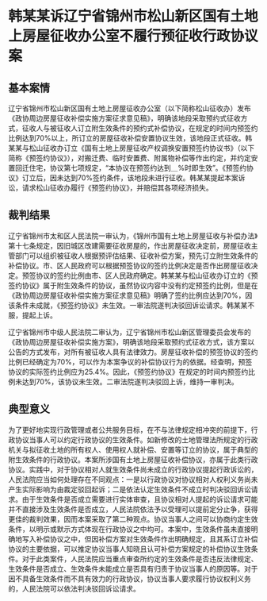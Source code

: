 # 韩某某诉辽宁省锦州市松山新区国有土地上房屋征收办公室不履行预征收行政协议案
<!-- INFO END -->

## 基本案情

辽宁省锦州市松山新区国有土地上房屋征收办公室（以下简称松山征收办）发布《政协周边房屋征收补偿实施方案征求意见稿》，明确该地段采取预约式征收方式，征收人与被征收人订立附生效条件的预约式补偿协议，在规定的时间内预签约比例达到70%以上，所订立的房屋征收补偿安置协议生效，该地段正式征收。韩某某与松山征收办订立《国有土地上房屋征收产权调换安置预签约协议书》（以下简称《预签约协议》），对搬迁费、临时安置费、附属物补偿等作出约定，并约定安置回迁住宅，协议第七项规定，“本协议在预签约达到＿%时即生效”。《预签约协议》订立后，因未达到70%签约条件，该地段未进行征收。韩某某提起本案诉讼，请求松山征收办履行《预签约协议》，并赔偿其各项经济损失。

## 裁判结果

辽宁省锦州市太和区人民法院一审认为，《锦州市国有土地上房屋征收与补偿办法》第十七条规定，因旧城区改建需要征收房屋的，作出房屋征收决定前，房屋征收主管部门可以组织被征收人根据预评估结果、征收补偿方案，预先订立附生效条件的补偿协议。市、区人民政府可以根据预签协议的签约比例决定是否作出房屋征收决定。预签协议的签约比例由市、区人民政府确定。韩某某与松山征收办订立的《预签约协议》属于附生效条件的协议，虽然协议内容中没有约定预签约比例，但是在《政协周边房屋征收补偿实施方案征求意见稿》明确了签约比例应达到70%，因该条件未成就，《预签约协议》未生效。一审法院遂判决驳回诉讼请求。韩某某不服，提起上诉。

辽宁省锦州市中级人民法院二审认为，辽宁省锦州市松山新区管理委员会发布的《政协周边房屋征收补偿实施方案》，明确该地段采取预约式征收方式，该方案以公告的方式发布，对所有被征收人具有法律效力。房屋征收补偿的预签协议的签约比例已经确定为70%，可以作为本案争议的补偿协议行为的依据。经查明，预签协议的实际签约比例应为25.4%。因此，《预签约协议》在规定的时间内预签约比例未达到70%，该协议未生效。二审法院遂判决驳回上诉，维持一审判决。

## 典型意义

为了更好地实现行政管理或者公共服务目标，在不与法律规定相冲突的前提下，行政协议当事人可以约定行政协议的生效条件。如新修改的土地管理法所规定的行政机关与拟征收土地的所有权人、使用权人就补偿、安置等订立的协议，属于典型的附生效条件的行政协议。本案所涉国有土地上房屋征收补偿协议，亦属于此类行政协议。实践中，对于协议相对人就生效条件尚未成立的行政协议提起行政诉讼的，人民法院应当如何处理存在不同观点：一是以行政协议对协议相对人权利义务尚未产生实际影响为由裁定驳回起诉；二是依法认定生效条件不成立时判决驳回诉讼请求。由于生效条件是否成立需要进行实体审查，且协议相对人提起的诉讼请求可能并不直接涉及生效条件是否成立，人民法院依法予以受理可以提前定分止争，获得更佳的裁判效果，因而本案采取了第二种观点。协议当事人之间可以协商约定生效条件，以明示或默示方式体现在行政协议之中均可。本案中，生效条件虽未直接明确地写入补偿协议之中，但因补偿方案对生效条件作出明确规定，且其系订立补偿协议的主要依据，可以推定协议当事人知晓且认可补偿方案规定的补偿协议生效条件。对于此类案件，人民法院应当重点审查所约定的生效条件是否违反法律规定、生效条件是否成立、生效条件未能成立是否具有归责于协议当事人的原因等。对于因不具备生效条件而不具有效力的行政协议，协议当事人要求履行协议权利义务的，人民法院可以依法判决驳回诉讼请求。

